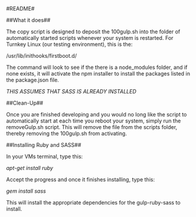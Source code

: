 #README#

##What it does##

The copy script is designed to deposit the 100gulp.sh into the folder of automatically started scripts
whenever your system is restarted.  For Turnkey Linux (our testing environment), this is the:

/usr/lib/inithooks/firstboot.d/

The command will look to see if the there is a node_modules folder, and if none exists, it will activate the
npm installer to install the packages listed in the package.json file.  

*THIS ASSUMES THAT SASS IS ALREADY INSTALLED*

##Clean-Up##

Once you are finished developing and you would no long like the script to automatically start at each
time you reboot your system, simply run the removeGulp.sh script.  This will remove the file from the
scripts folder, thereby removing the 100gulp.sh from activating.

##Installing Ruby and SASS##

In your VMs terminal, type this:

*apt-get install ruby*

Accept the progress and once it finishes installing, type this:

*gem install sass*

This will install the appropriate dependencies for the gulp-ruby-sass to install.